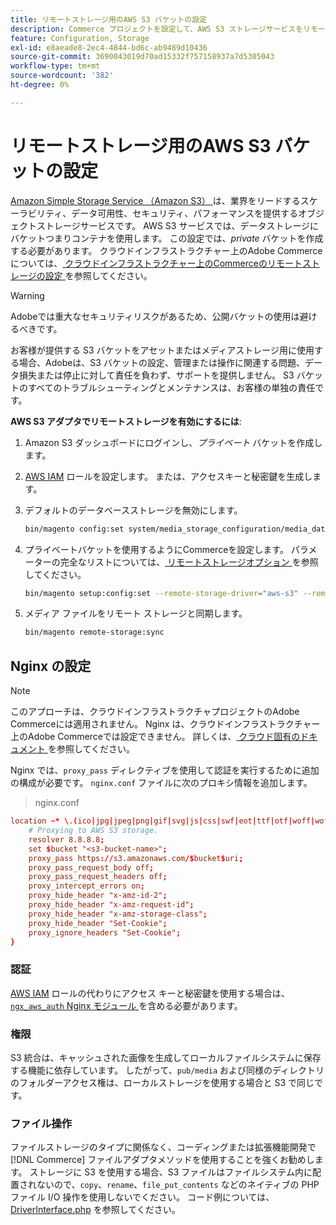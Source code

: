 ```yaml
---
title: リモートストレージ用のAWS S3 バケットの設定
description: Commerce プロジェクトを設定して、AWS S3 ストレージサービスをリモートストレージに使用します。
feature: Configuration, Storage
exl-id: e8aeade8-2ec4-4844-bd6c-ab9489d10436
source-git-commit: 3690043019d70ad15332f757158937a7d5305043
workflow-type: tm+mt
source-wordcount: '382'
ht-degree: 0%

---
```


# リモートストレージ用のAWS S3 バケットの設定

[Amazon Simple Storage Service （Amazon S3） ][AWS S3] は、業界をリードするスケーラビリティ、データ可用性、セキュリティ、パフォーマンスを提供するオブジェクトストレージサービスです。 AWS S3 サービスでは、データストレージにバケットつまりコンテナを使用します。 この設定では、_private_ バケットを作成する必要があります。 クラウドインフラストラクチャー上のAdobe Commerceについては、[ クラウドインフラストラクチャー上のCommerceのリモートストレージの設定 ](cloud-support.md) を参照してください。

>[!WARNING]
>
>Adobeでは重大なセキュリティリスクがあるため、公開バケットの使用は避けるべきです。
>
>お客様が提供する S3 バケットをアセットまたはメディアストレージ用に使用する場合、Adobeは、S3 バケットの設定、管理または操作に関連する問題、データ損失または停止に対して責任を負わず、サポートを提供しません。 S3 バケットのすべてのトラブルシューティングとメンテナンスは、お客様の単独の責任です。

**AWS S3 アダプタでリモートストレージを有効にするには**:

1. Amazon S3 ダッシュボードにログインし、_プライベート_ バケットを作成します。

1. [AWS IAM] ロールを設定します。 または、アクセスキーと秘密鍵を生成します。

1. デフォルトのデータベースストレージを無効にします。

   ```bash
   bin/magento config:set system/media_storage_configuration/media_database 0
   ```

1. プライベートバケットを使用するようにCommerceを設定します。 パラメーターの完全なリストについては、[ リモートストレージオプション ](remote-storage.md#remote-storage-options) を参照してください。

   ```bash
   bin/magento setup:config:set --remote-storage-driver="aws-s3" --remote-storage-bucket="<bucket-name>" --remote-storage-region="<region-name>" --remote-storage-prefix="<optional-prefix>" --remote-storage-key=<optional-access-key> --remote-storage-secret=<optional-secret-key> -n
   ```

1. メディア ファイルをリモート ストレージと同期します。

   ```bash
   bin/magento remote-storage:sync
   ```

## Nginx の設定

>[!NOTE]
>
>このアプローチは、クラウドインフラストラクチャプロジェクトのAdobe Commerceには適用されません。 Nginx は、クラウドインフラストラクチャー上のAdobe Commerceでは設定できません。 詳しくは、[ クラウド固有のドキュメント ](cloud-support.md) を参照してください。

Nginx では、`proxy_pass` ディレクティブを使用して認証を実行するために追加の構成が必要です。 `nginx.conf` ファイルに次のプロキシ情報を追加します。

>nginx.conf

```conf
location ~* \.(ico|jpg|jpeg|png|gif|svg|js|css|swf|eot|ttf|otf|woff|woff2)$ {
    # Proxying to AWS S3 storage.
    resolver 8.8.8.8;
    set $bucket "<s3-bucket-name>";
    proxy_pass https://s3.amazonaws.com/$bucket$uri;
    proxy_pass_request_body off;
    proxy_pass_request_headers off;
    proxy_intercept_errors on;
    proxy_hide_header "x-amz-id-2";
    proxy_hide_header "x-amz-request-id";
    proxy_hide_header "x-amz-storage-class";
    proxy_hide_header "Set-Cookie";
    proxy_ignore_headers "Set-Cookie";
}
```

### 認証

[AWS IAM] ロールの代わりにアクセス キーと秘密鍵を使用する場合は、[`ngx_aws_auth` Nginx モジュール ][ngx repo] を含める必要があります。

### 権限

S3 統合は、キャッシュされた画像を生成してローカルファイルシステムに保存する機能に依存しています。 したがって、`pub/media` および同様のディレクトリのフォルダーアクセス権は、ローカルストレージを使用する場合と S3 で同じです。

### ファイル操作

ファイルストレージのタイプに関係なく、コーディングまたは拡張機能開発で [!DNL Commerce] ファイルアダプタメソッドを使用することを強くお勧めします。 ストレージに S3 を使用する場合、S3 ファイルはファイルシステム内に配置されないので、`copy`、`rename`、`file_put_contents` などのネイティブの PHP ファイル I/O 操作を使用しないでください。 コード例については、[DriverInterface.php](https://github.com/magento/magento2/blob/2.4-develop/lib/internal/Magento/Framework/Filesystem/DriverInterface.php#L18) を参照してください。

<!-- link definitions -->

[AWS S3]: https://aws.amazon.com/s3
[AWS IAM]: https://aws.amazon.com/iam/
[ngx repo]: https://github.com/anomalizer/ngx_aws_auth
